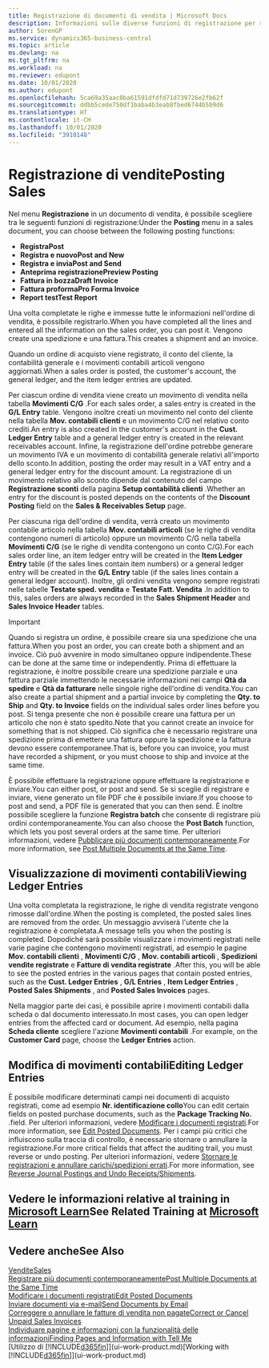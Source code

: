 ```yaml
---
title: Registrazione di documenti di vendita | Microsoft Docs
description: Informazioni sulle diverse funzioni di registrazione per registrare documenti di vendita e sul modo in cui aggiornare documenti registrati.
author: SorenGP
ms.service: dynamics365-business-central
ms.topic: article
ms.devlang: na
ms.tgt_pltfrm: na
ms.workload: na
ms.reviewer: edupont
ms.date: 10/01/2020
ms.author: edupont
ms.openlocfilehash: 5ca69a35aac0ba61591dfdfd71d739726e2fb62f
ms.sourcegitcommit: ddbb5cede750df1baba4b3eab8fbed6744b5b9d6
ms.translationtype: HT
ms.contentlocale: it-CH
ms.lasthandoff: 10/01/2020
ms.locfileid: "3910148"
---
```

# <a name="posting-sales"></a><span data-ttu-id="baeb2-103">Registrazione di vendite</span><span class="sxs-lookup"><span data-stu-id="baeb2-103">Posting Sales</span></span>

<span data-ttu-id="baeb2-104">Nel menu **Registrazione** in un documento di vendita, è possibile scegliere tra le seguenti funzioni di registrazione:</span><span class="sxs-lookup"><span data-stu-id="baeb2-104">Under the **Posting** menu in a sales document, you can choose between the following posting functions:</span></span>

* <span data-ttu-id="baeb2-105">**Registra**</span><span class="sxs-lookup"><span data-stu-id="baeb2-105">**Post**</span></span>
* <span data-ttu-id="baeb2-106">**Registra e nuovo**</span><span class="sxs-lookup"><span data-stu-id="baeb2-106">**Post and New**</span></span>
* <span data-ttu-id="baeb2-107">**Registra e invia**</span><span class="sxs-lookup"><span data-stu-id="baeb2-107">**Post and Send**</span></span>
* <span data-ttu-id="baeb2-108">**Anteprima registrazione**</span><span class="sxs-lookup"><span data-stu-id="baeb2-108">**Preview Posting**</span></span>
* <span data-ttu-id="baeb2-109">**Fattura in bozza**</span><span class="sxs-lookup"><span data-stu-id="baeb2-109">**Draft Invoice**</span></span>
* <span data-ttu-id="baeb2-110">**Fattura proforma**</span><span class="sxs-lookup"><span data-stu-id="baeb2-110">**Pro Forma Invoice**</span></span>
* <span data-ttu-id="baeb2-111">**Report test**</span><span class="sxs-lookup"><span data-stu-id="baeb2-111">**Test Report**</span></span>

<span data-ttu-id="baeb2-112">Una volta completate le righe e immesse tutte le informazioni nell'ordine di vendita, è possibile registrarlo.</span><span class="sxs-lookup"><span data-stu-id="baeb2-112">When you have completed all the lines and entered all the information on the sales order, you can post it.</span></span> <span data-ttu-id="baeb2-113">Vengono create una spedizione e una fattura.</span><span class="sxs-lookup"><span data-stu-id="baeb2-113">This creates a shipment and an invoice.</span></span>

<span data-ttu-id="baeb2-114">Quando un ordine di acquisto viene registrato, il conto del cliente, la contabilità generale e i movimenti contabili articoli vengono aggiornati.</span><span class="sxs-lookup"><span data-stu-id="baeb2-114">When a sales order is posted, the customer's account, the general ledger, and the item ledger entries are updated.</span></span>

<span data-ttu-id="baeb2-115">Per ciascun ordine di vendita viene creato un movimento di vendita nella tabella **Movimenti C/G** .</span><span class="sxs-lookup"><span data-stu-id="baeb2-115">For each sales order, a sales entry is created in the **G/L Entry** table.</span></span> <span data-ttu-id="baeb2-116">Vengono inoltre creati un movimento nel conto del cliente nella tabella **Mov. contabili clienti** e un movimento C/G nel relativo conto crediti.</span><span class="sxs-lookup"><span data-stu-id="baeb2-116">An entry is also created in the customer's account in the **Cust. Ledger Entry** table and a general ledger entry is created in the relevant receivables account.</span></span> <span data-ttu-id="baeb2-117">Infine, la registrazione dell'ordine potrebbe generare un movimento IVA e un movimento di contabilità generale relativi all'importo dello sconto.</span><span class="sxs-lookup"><span data-stu-id="baeb2-117">In addition, posting the order may result in a VAT entry and a general ledger entry for the discount amount.</span></span> <span data-ttu-id="baeb2-118">La registrazione di un movimento relativo allo sconto dipende dal contenuto del campo **Registrazione sconti** della pagina **Setup contabilità clienti** .</span><span class="sxs-lookup"><span data-stu-id="baeb2-118">Whether an entry for the discount is posted depends on the contents of the **Discount Posting** field on the **Sales & Receivables Setup** page.</span></span>

<span data-ttu-id="baeb2-119">Per ciascuna riga dell'ordine di vendita, verrà creato un movimento contabile articolo nella tabella **Mov. contabili articoli** (se le righe di vendita contengono numeri di articolo) oppure un movimento C/G nella tabella **Movimenti C/G** (se le righe di vendita contengono un conto C/G).</span><span class="sxs-lookup"><span data-stu-id="baeb2-119">For each sales order line, an item ledger entry will be created in the **Item Ledger Entry** table (if the sales lines contain item numbers) or a general ledger entry will be created in the **G/L Entry** table (if the sales lines contain a general ledger account).</span></span> <span data-ttu-id="baeb2-120">Inoltre, gli ordini vendita vengono sempre registrati nelle tabelle **Testate sped. vendita** e **Testate Fatt. Vendita** .</span><span class="sxs-lookup"><span data-stu-id="baeb2-120">In addition to this, sales orders are always recorded in the **Sales Shipment Header** and **Sales Invoice Header** tables.</span></span>

> [!IMPORTANT]  
> <span data-ttu-id="baeb2-121">Quando si registra un ordine, è possibile creare sia una spedizione che una fattura.</span><span class="sxs-lookup"><span data-stu-id="baeb2-121">When you post an order, you can create both a shipment and an invoice.</span></span> <span data-ttu-id="baeb2-122">Ciò può avvenire in modo simultaneo oppure indipendente.</span><span class="sxs-lookup"><span data-stu-id="baeb2-122">These can be done at the same time or independently.</span></span> <span data-ttu-id="baeb2-123">Prima di effettuare la registrazione, è inoltre possibile creare una spedizione parziale e una fattura parziale immettendo le necessarie informazioni nei campi **Qtà da spedire** e **Qtà da fatturare** nelle singole righe dell'ordine di vendita.</span><span class="sxs-lookup"><span data-stu-id="baeb2-123">You can also create a partial shipment and a partial invoice by completing the **Qty. to Ship** and **Qty. to Invoice** fields on the individual sales order lines before you post.</span></span> <span data-ttu-id="baeb2-124">Si tenga presente che non è possibile creare una fattura per un articolo che non è stato spedito.</span><span class="sxs-lookup"><span data-stu-id="baeb2-124">Note that you cannot create an invoice for something that is not shipped.</span></span> <span data-ttu-id="baeb2-125">Ciò significa che è necessario registrare una spedizione prima di emettere una fattura oppure la spedizione e la fattura devono essere contemporanee.</span><span class="sxs-lookup"><span data-stu-id="baeb2-125">That is, before you can invoice, you must have recorded a shipment, or you must choose to ship and invoice at the same time.</span></span>

<span data-ttu-id="baeb2-126">È possibile effettuare la registrazione oppure effettuare la registrazione e inviare.</span><span class="sxs-lookup"><span data-stu-id="baeb2-126">You can either post, or post and send.</span></span> <span data-ttu-id="baeb2-127">Se si sceglie di registrare e inviare, viene generato un file PDF che è possibile inviare.</span><span class="sxs-lookup"><span data-stu-id="baeb2-127">If you choose to post and send, a PDF file is generated that you can then send.</span></span> <span data-ttu-id="baeb2-128">È inoltre possibile scegliere la funzione **Registra batch** che consente di registrare più ordini contemporaneamente.</span><span class="sxs-lookup"><span data-stu-id="baeb2-128">You can also choose the **Post Batch** function, which lets you post several orders at the same time.</span></span> <span data-ttu-id="baeb2-129">Per ulteriori informazioni, vedere [Pubblicare più documenti contemporaneamente](ui-batch-posting.md).</span><span class="sxs-lookup"><span data-stu-id="baeb2-129">For more information, see [Post Multiple Documents at the Same Time](ui-batch-posting.md).</span></span>

## <a name="viewing-ledger-entries"></a><span data-ttu-id="baeb2-130">Visualizzazione di movimenti contabili</span><span class="sxs-lookup"><span data-stu-id="baeb2-130">Viewing Ledger Entries</span></span>

<span data-ttu-id="baeb2-131">Una volta completata la registrazione, le righe di vendita registrate vengono rimosse dall'ordine.</span><span class="sxs-lookup"><span data-stu-id="baeb2-131">When the posting is completed, the posted sales lines are removed from the order.</span></span> <span data-ttu-id="baeb2-132">Un messaggio avviserà l'utente che la registrazione è completata.</span><span class="sxs-lookup"><span data-stu-id="baeb2-132">A message tells you when the posting is completed.</span></span> <span data-ttu-id="baeb2-133">Dopodiché sarà possibile visualizzare i movimenti registrati nelle varie pagine che contengono movimenti registrati, ad esempio le pagine **Mov. contabili clienti** , **Movimenti C/G** , **Mov. contabili articoli** , **Spedizioni vendite registrate** e **Fatture di vendita registrate** .</span><span class="sxs-lookup"><span data-stu-id="baeb2-133">After this, you will be able to see the posted entries in the various pages that contain posted entries, such as the **Cust. Ledger Entries** , **G/L Entries** , **Item Ledger Entries** , **Posted Sales Shipments** , and **Posted Sales Invoices** pages.</span></span>  

<span data-ttu-id="baeb2-134">Nella maggior parte dei casi, è possibile aprire i movimenti contabili dalla scheda o dal documento interessato.</span><span class="sxs-lookup"><span data-stu-id="baeb2-134">In most cases, you can open ledger entries from the affected card or document.</span></span> <span data-ttu-id="baeb2-135">Ad esempio, nella pagina **Scheda cliente** scegliere l'azione **Movimenti contabili** .</span><span class="sxs-lookup"><span data-stu-id="baeb2-135">For example, on the **Customer Card** page, choose the **Ledger Entries** action.</span></span>

## <a name="editing-ledger-entries"></a><span data-ttu-id="baeb2-136">Modifica di movimenti contabili</span><span class="sxs-lookup"><span data-stu-id="baeb2-136">Editing Ledger Entries</span></span>

<span data-ttu-id="baeb2-137">È possibile modificare determinati campi nei documenti di acquisto registrati, come ad esempio **Nr. identificazione collo**</span><span class="sxs-lookup"><span data-stu-id="baeb2-137">You can edit certain fields on posted purchase documents, such as the **Package Tracking No.**</span></span> <span data-ttu-id="baeb2-138">.</span><span class="sxs-lookup"><span data-stu-id="baeb2-138">field.</span></span> <span data-ttu-id="baeb2-139">Per ulteriori informazioni, vedere [Modificare i documenti registrati](across-edit-posted-document.md).</span><span class="sxs-lookup"><span data-stu-id="baeb2-139">For more information, see [Edit Posted Documents](across-edit-posted-document.md).</span></span> <span data-ttu-id="baeb2-140">Per i campi più critici che influiscono sulla traccia di controllo, è necessario stornare o annullare la registrazione.</span><span class="sxs-lookup"><span data-stu-id="baeb2-140">For more critical fields that affect the auditing trail, you must reverse or undo posting.</span></span> <span data-ttu-id="baeb2-141">Per ulteriori informazioni, vedere [Stornare le registrazioni e annullare carichi/spedizioni errati](finance-how-reverse-journal-posting.md).</span><span class="sxs-lookup"><span data-stu-id="baeb2-141">For more information, see [Reverse Journal Postings and Undo Receipts/Shipments](finance-how-reverse-journal-posting.md).</span></span>

## <a name="see-related-training-at-microsoft-learn"></a><span data-ttu-id="baeb2-142">Vedere le informazioni relative al training in [Microsoft Learn](/learn/modules/ship-invoice-items-dynamics-365-business-central/index)</span><span class="sxs-lookup"><span data-stu-id="baeb2-142">See Related Training at [Microsoft Learn](/learn/modules/ship-invoice-items-dynamics-365-business-central/index)</span></span>

## <a name="see-also"></a><span data-ttu-id="baeb2-143">Vedere anche</span><span class="sxs-lookup"><span data-stu-id="baeb2-143">See Also</span></span>

[<span data-ttu-id="baeb2-144">Vendite</span><span class="sxs-lookup"><span data-stu-id="baeb2-144">Sales</span></span>](sales-manage-sales.md)  
[<span data-ttu-id="baeb2-145">Registrare più documenti contemporaneamente</span><span class="sxs-lookup"><span data-stu-id="baeb2-145">Post Multiple Documents at the Same Time</span></span>](ui-batch-posting.md)  
[<span data-ttu-id="baeb2-146">Modificare i documenti registrati</span><span class="sxs-lookup"><span data-stu-id="baeb2-146">Edit Posted Documents</span></span>](across-edit-posted-document.md)  
[<span data-ttu-id="baeb2-147">Inviare documenti via e-mail</span><span class="sxs-lookup"><span data-stu-id="baeb2-147">Send Documents by Email</span></span>](ui-how-send-documents-email.md)  
[<span data-ttu-id="baeb2-148">Correggere o annullare le fatture di vendita non pagate</span><span class="sxs-lookup"><span data-stu-id="baeb2-148">Correct or Cancel Unpaid Sales Invoices</span></span>](sales-how-correct-cancel-sales-invoice.md)  
[<span data-ttu-id="baeb2-149">Individuare pagine e informazioni con la funzionalità delle informazioni</span><span class="sxs-lookup"><span data-stu-id="baeb2-149">Finding Pages and Information with Tell Me</span></span>](ui-search.md)  
<span data-ttu-id="baeb2-150">[Utilizzo di [!INCLUDE[d365fin](includes/d365fin_md.md)]](ui-work-product.md)</span><span class="sxs-lookup"><span data-stu-id="baeb2-150">[Working with [!INCLUDE[d365fin](includes/d365fin_md.md)]](ui-work-product.md)</span></span>
